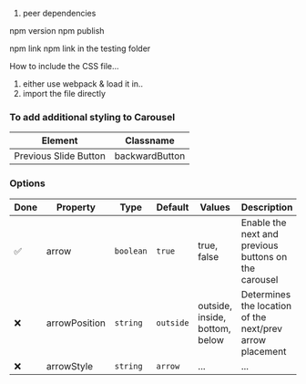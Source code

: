 1. peer dependencies


npm version
npm publish


npm link
npm link <pkg-name> in the testing folder


How to include the CSS file...
1. either use webpack & load it in..
2. import the file directly

### To add additional styling to Carousel

| Element | Classname |
| ------- | --------- |
| Previous Slide Button | backwardButton |

### Options

| Done | Property | Type | Default | Values | Description |
| ---- | -------- | ---- | ------- | ------ | ----------- |
| ✅ | arrow | `boolean` | `true` | true, false | Enable the next and previous buttons on the carousel |
| ❌ | arrowPosition | `string` | `outside` | outside, inside, bottom, below | Determines the location of the next/prev arrow placement |
| ❌ | arrowStyle | `string` | `arrow` | ... | ... |